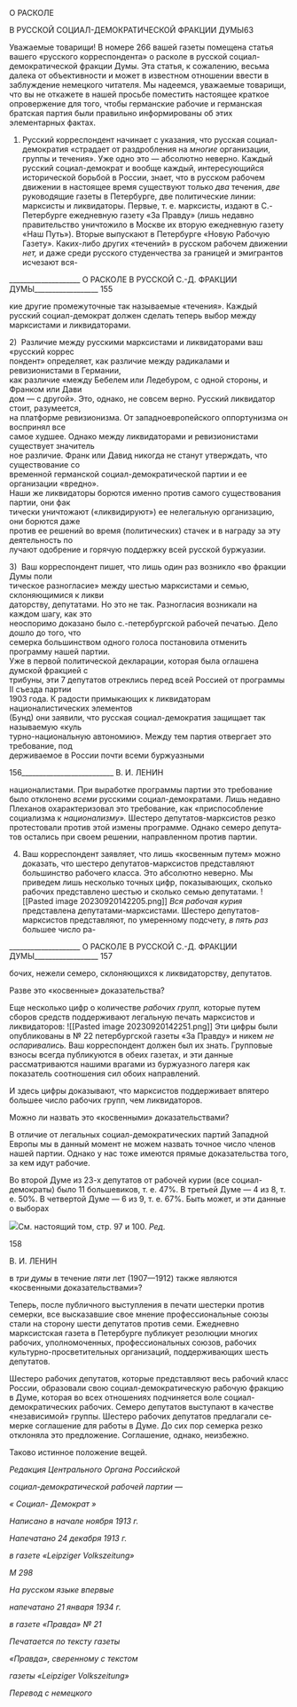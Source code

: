 О РАСКОЛЕ

В РУССКОЙ СОЦИАЛ-ДЕМОКРАТИЧЕСКОЙ ФРАКЦИИ ДУМЫ63

Уважаемые товарищи! В номере 266 вашей газеты помещена статья вашего «русско­го корреспондента» о расколе в русской социал-демократической фракции Думы. Эта статья, к сожалению, весьма далека от объективности и может в известном отношении ввести в заблуждение немецкого читателя. Мы надеемся, уважаемые товарищи, что вы не откажете в нашей просьбе поместить настоящее краткое опровержение для того, чтобы германские рабочие и германская братская партия были правильно информиро­ваны об этих элементарных фактах.

1) Русский корреспондент начинает с указания, что русская социал-демократия «страдает от раздробления на _многие_ организации, группы и течения». Уже одно это — абсолютно неверно. Каждый русский социал-демократ и вообще каждый, интересую­щийся исторической борьбой в России, знает, что в русском рабочем движении в на­стоящее время существуют только _два_ течения, _две_ руководящие газеты в Петербурге, две политические линии: марксисты и ликвидаторы. Первые, т. е. марксисты, издают в С.-Петербурге ежедневную газету «За Правду» (лишь недавно правительство уничто­жило в Москве их вторую ежедневную газету «Наш Путь»). Вторые выпускают в Пе­тербурге «Новую Рабочую Газету». Каких-либо других «течений» в русском рабочем движении _нет,_ и даже среди русского студенчества за границей и эмигрантов исчезают вся-

  

____________________ О РАСКОЛЕ В РУССКОЙ С.-Д. ФРАКЦИИ ДУМЫ__________________ 155

кие другие промежуточные так называемые «течения». Каждый русский социал-демократ должен сделать теперь выбор между марксистами и ликвидаторами.

2)  Различие между русскими марксистами и ликвидаторами ваш «русский коррес­  
пондент» определяет, как различие между радикалами и ревизионистами в Германии,  
как различие «между Бебелем или Ледебуром, с одной стороны, и Франком или Дави­  
дом — с другой». Это, однако, не совсем верно. Русский ликвидатор стоит, разумеется,  
на платформе ревизионизма. От западноевропейского оппортунизма он воспринял все  
самое худшее. Однако между ликвидаторами и ревизионистами существует значитель­  
ное различие. Франк или Давид никогда не станут утверждать, что существование со­  
временной германской социал-демократической партии и ее организации «вредно».  
Наши же ликвидаторы борются именно против самого существования партии, они фак­  
тически уничтожают («ликвидируют») ее нелегальную организацию, они борются даже  
против ее решений во время (политических) стачек и в награду за эту деятельность по­  
лучают одобрение и горячую поддержку всей русской буржуазии.

3)  Ваш корреспондент пишет, что лишь один раз возникло «во фракции Думы поли­  
тическое разногласие» между шестью марксистами и семью, склоняющимися к ликви­  
даторству, депутатами. Но это не так. Разногласия возникали на каждом шагу, как это  
неоспоримо доказано было с.-петербургской рабочей печатью. Дело дошло до того, что  
семерка большинством одного голоса постановила отменить программу нашей партии.  
Уже в первой политической декларации, которая была оглашена думской фракцией с  
трибуны, эти 7 депутатов отреклись перед всей Россией от программы II съезда партии  
1903 года. К радости примыкающих к ликвидаторам националистических элементов  
(Бунд) они заявили, что русская социал-демократия защищает так называемую «куль­  
турно-национальную автономию». Между тем партия отвергает это требование, под­  
держиваемое в России почти всеми буржуазными

  

156__________________________ В. И. ЛЕНИН

националистами. При выработке программы партии это требование было отклонено _всеми_ русскими социал-демократами. Лишь недавно Плеханов охарактеризовал это требование, как «приспособление социализма к _национализму»._ Шестеро депутатов-марксистов резко протестовали против этой измены программе. Однако семеро депута­тов остались при своем решении, направленном против партии.

4) Ваш корреспондент заявляет, что лишь «косвенным путем» можно доказать, что шестеро депутатов-марксистов представляют большинство рабочего класса. Это абсо­лютно неверно. Мы приведем лишь несколько точных цифр, показывающих, сколько рабочих представлено шестью и сколько семью депутатами.
![[Pasted image 20230920142205.png]]
_Вся рабочая курия_ представлена депутатами-марксистами. Шестеро депутатов-марксистов представляют, по умеренному подсчету, _в пять раз_ большее число ра-

  

____________________ О РАСКОЛЕ В РУССКОЙ С.-Д. ФРАКЦИИ ДУМЫ__________________ 157

бочих, нежели семеро, склоняющихся к ликвидаторству, депутатов.

Разве это «косвенные» доказательства?

Еще несколько цифр о количестве _рабочих групп,_ которые путем сборов средств поддерживают легальную печать марксистов и ликвидаторов:
![[Pasted image 20230920142251.png]]
Эти цифры были опубликованы в № 22 петербургской газеты «За Правду» и никем _не оспаривались._ Ваш корреспондент должен был их знать. Групповые взносы всегда публикуются в обеих газетах, и эти данные рассматриваются нашими врагами из бур­жуазного лагеря как показатель соотношения сил обоих направлений.

И здесь цифры доказывают, что марксистов поддерживает впятеро большее число рабочих групп, чем ликвидаторов.

Можно ли назвать это «косвенными» доказательствами?

В отличие от легальных социал-демократических партий Западной Европы мы в данный момент не можем назвать точное число членов нашей партии. Однако у нас то­же имеются прямые доказательства того, за кем идут рабочие.

Во второй Думе из 23-х депутатов от рабочей курии (все социал-демократы) было 11 большевиков, т. е. 47%. В третьей Думе — 4 из 8, т. е. 50%. В четвертой Думе — 6 из 9, т. е. 67%. Быть может, и эти данные о выборах

![](file:///C:/Users/bot32/AppData/Local/Temp/msohtmlclip1/01/clip_image001.png)См. настоящий том, стр. 97 и 100. _Ред._

  

158

  

В. И. ЛЕНИН

  

в _три думы_ в течение _пяти_ лет (1907—1912) также являются «косвенными доказатель­ствами»?

Теперь, после публичного выступления в печати шестерки против семерки, все вы­сказавшие свое мнение профессиональные союзы стали на сторону шести депутатов против семи. Ежедневно марксистская газета в Петербурге публикует резолюции мно­гих рабочих, уполномоченных, профессиональных союзов, рабочих культурно-просветительных организаций, поддерживающих шесть депутатов.

Шестеро рабочих депутатов, которые представляют весь рабочий класс России, об­разовали свою социал-демократическую рабочую фракцию в Думе, которая во всех от­ношениях подчиняется воле социал-демократических рабочих. Семеро депутатов вы­ступают в качестве «независимой» группы. Шестеро рабочих депутатов предлагали се­мерке соглашение для работы в Думе. До сих пор семерка резко отклоняла это предло­жение. Соглашение, однако, неизбежно.

Таково истинное положение вещей.

_Редакция Центрального Органа Российской_

_социал-демократической рабочей партии_ —

_« Социал- Демократ »_

  

_Написано в начале ноября 1913 г._

_Напечатано 24 декабря 1913 г._

_в_ _газете_ _«Leipziger Volkszeitung»_

_M_ _298_

_На русском языке впервые_

_напечатано 21 января 1934 г._

_в газете «Правда» № 21_

  

_Печатается по тексту газеты_

_«Правда», сверенному с текстом_

_газеты_ _«Leipziger Volkszeitung»_

_Перевод с немецкого_